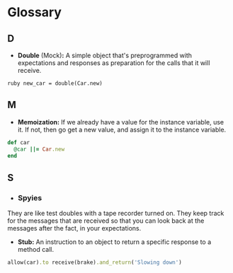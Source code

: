 # Glossary

## D

* __Double__ (Mock)__:__ A simple object that's preprogrammed with expectations and responses as preparation for the calls that it will receive.
 
```
ruby new_car = double(Car.new)
```

## M

* __Memoization:__  If we already have a value for the instance variable, use it. If not, then go get a new value, and assign it to the instance variable.
  
```ruby
def car
  @car ||= Car.new
end
```

## S

* ### Spyies 
They are like test doubles with a tape recorder turned on. They keep track for the messages that are received so that you can look back at the messages after the fact, in your expectations.

* __Stub:__ An instruction to an object to return a specific response to a method call.

```ruby
allow(car).to receive(brake).and_return('Slowing down')

```
